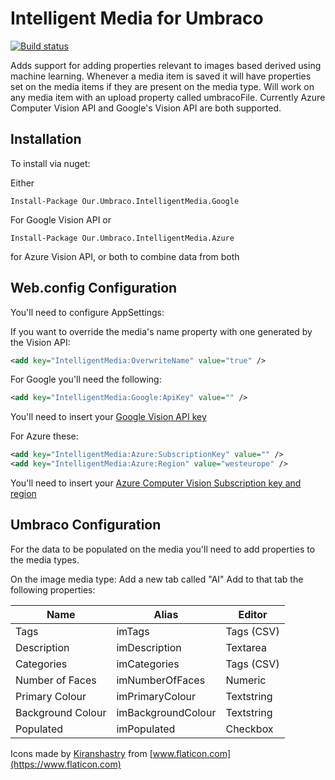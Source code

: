 # Intelligent Media for Umbraco

[![Build status](https://dev.azure.com/gibeteam/Our.Umbraco.IntelligentMedia/_apis/build/status/Our.Umbraco.IntelligentMedia-build)](https://dev.azure.com/gibeteam/Our.Umbraco.IntelligentMedia/_build/latest?definitionId=1)

Adds support for adding properties relevant to images based derived using machine learning. Whenever a media item is saved it will have properties set on the media items if they are present on the media type. Will work on any media item with an upload property called umbracoFile. 
Currently Azure Computer Vision API and Google's Vision API are both supported.

## Installation
To install via nuget:

Either 

```Install-Package Our.Umbraco.IntelligentMedia.Google``` 

For Google Vision API or

```Install-Package Our.Umbraco.IntelligentMedia.Azure```

for Azure Vision API, or both to combine data from both

## Web.config Configuration
You'll need to configure AppSettings:

If you want to override the media's name property with one generated by the Vision API:
```xml
<add key="IntelligentMedia:OverwriteName" value="true" />
```

For Google you'll need the following:
```xml
<add key="IntelligentMedia:Google:ApiKey" value="" />
```
You'll need to insert your [Google Vision API key](https://cloud.google.com/vision/)

For Azure these:
```xml
<add key="IntelligentMedia:Azure:SubscriptionKey" value="" />
<add key="IntelligentMedia:Azure:Region" value="westeurope" />
```
You'll need to insert your [Azure Computer Vision Subscription key and region](https://azure.microsoft.com/en-gb/try/cognitive-services/?api=computer-vision)

## Umbraco Configuration
For the data to be populated on the media you'll need to add properties to the media types.

On the image media type:
Add a new tab called "AI"
Add to that tab the following properties:

| Name               | Alias              | Editor         |
| ------------------ | ------------------ | -------------- |
| Tags               | imTags             | Tags (CSV)     |
| Description        | imDescription      | Textarea       |
| Categories         | imCategories       | Tags (CSV)     |
| Number of Faces    | imNumberOfFaces    | Numeric        |
| Primary Colour     | imPrimaryColour    | Textstring     |
| Background Colour  | imBackgroundColour | Textstring     |
| Populated          | imPopulated        | Checkbox       |


Icons made by [Kiranshastry](https://www.flaticon.com/authors/kiranshastry) from [www.flaticon.com](https://www.flaticon.com)
